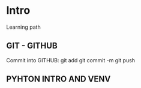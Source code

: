 # Intro
Learning path



## GIT - GITHUB 
Commit into GITHUB: 
git add
git commit -m
git push
## PYHTON INTRO AND VENV 
